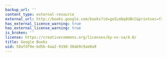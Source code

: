 ```yaml
---
backup_url: ''
content_type: external-resource
external_url: http://books.google.com/books?id=goSLmQq4UBcC&printsec=frontcover
has_external_licence_warning: true
has_external_license_warning: true
is_broken: ''
license: https://creativecommons.org/licenses/by-nc-sa/4.0/
title: Google Books
uid: 50afdf9e-bd5b-4aa2-919d-30ab9c9ae0a9
---
```

